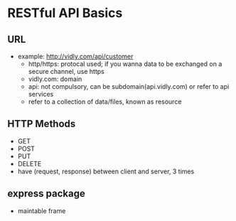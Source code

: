 # RESTful API Basics

## URL
* example: http://vidly.com/api/customer
  - http/https: protocal used; if you wanna data to be exchanged on a secure channel, use https
  - vidly.com: domain
  - api: not compulsory, can be subdomain(api.vidly.com) or refer to api services
  - refer to a collection of data/files, known as resource

## HTTP Methods
* GET
* POST
* PUT
* DELETE
* have (request, response) between client and server, 3 times

## express package
* maintable frame
